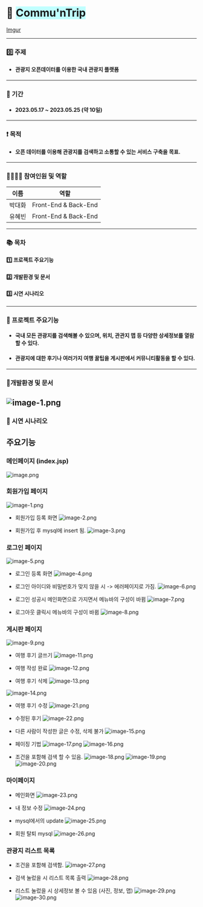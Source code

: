 # 👒 <span style="background-color:#C0FFFF"> Commu'nTrip </span> 
[Imgur](https://i.imgur.com/m3318sT.png)

---
### 0️⃣ 주제
- #### 관광지 오픈데이터를 이용한 국내 관광지 플랫폼
---
### 📅 기간
- #### 2023.05.17 ~ 2023.05.25 (약 10일)
---
### ❗️ 목적
- #### 오픈 데이터를 이용해 관광지를 검색하고 소통할 수 있는 서비스 구축을 목표.
---
### 👨‍👨‍👧‍👦 참여인원 및 역할
| 이름 | 역할 |
| ---- | ------------- |
| 박대화 | Front-End & Back-End |
| 유혜빈 | Front-End & Back-End |

---
### 📚 목차
#### 1️⃣ 프로젝트 주요기능 
#### 2️⃣ 개발환경 및 문서
#### 3️⃣ 시연 시나리오

---
### 👀 프로젝트 주요기능
- #### 국내 모든 관광지를 검색해볼 수 있으며, 위치, 관관지 맵 등 다양한 상세정보를 열람할 수 있다.
- #### 관광지에 대한 후기나 여러가지 여행 꿀팁을 게시판에서 커뮤니티활동을 할 수 있다.
--- 
### 📝개발환경 및 문서
![image-1.png](./image-1.png)
---
### 👒 시연 시나리오
## 주요기능
### 메인페이지 (index.jsp)

![image.png](./image.png)

### 회원가입 페이지

![image-1.png](./image-1.png)

- 회원가입 등록 화면
![image-2.png](./image-2.png)

- 회원가입 후  mysql에 insert 됨.
![image-3.png](./image-3.png)

### 로그인 페이지
![image-5.png](./image-5.png)

- 로그인 등록 화면
![image-4.png](./image-4.png)

- 로그인 아이디와 비밀번호가 맞지 않을 시 -> 에러페이지로 가짐.
![image-6.png](./image-6.png)

- 로그인 성공시 메인화면으로 가지면서 메뉴바의 구성이 바뀜
![image-7.png](./image-7.png)

- 로그아웃 클릭시 메뉴바의 구성이 바뀜
![image-8.png](./image-8.png)

### 게시판 페이지
![image-9.png](./image-9.png)

- 여행  후기 글쓰기
![image-11.png](./image-11.png)

- 여행 작성 완료
![image-12.png](./image-12.png)

- 여행 후기 삭제
![image-13.png](./image-13.png)

![image-14.png](./image-14.png)

- 여행 후기 수정
![image-21.png](./image-21.png)
- 수정된 후기
![image-22.png](./image-22.png)

- 다른 사람이 작성한 글은 수정, 삭제 불가
![image-15.png](./image-15.png)

- 페이징 기법
![image-17.png](./image-17.png)
![image-16.png](./image-16.png)

- 조건을 포함해 검색 할 수 있음.
![image-18.png](./image-18.png)
![image-19.png](./image-19.png)
![image-20.png](./image-20.png)

### 마이페이지

- 메인화면
![image-23.png](./image-23.png)

- 내 정보 수정 
![image-24.png](./image-24.png)

- mysql에서의 update
![image-25.png](./image-25.png)

- 회원 탈퇴 mysql
![image-26.png](./image-26.png)

### 관광지 리스트 목록

- 조건을 포함해 검색함.
![image-27.png](./image-27.png)

- 검색 눌렀을 시 리스트 목록 출력
![image-28.png](./image-28.png)

- 리스트 눌렀을 시 상세정보 볼 수 있음 (사진, 정보, 맵)
![image-29.png](./image-29.png)
![image-30.png](./image-30.png)



